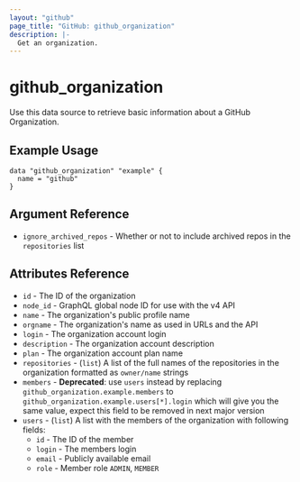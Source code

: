 ```yaml
---
layout: "github"
page_title: "GitHub: github_organization"
description: |-
  Get an organization.
---
```


# github_organization

Use this data source to retrieve basic information about a GitHub Organization.

## Example Usage

```hcl
data "github_organization" "example" {
  name = "github"
}
```

## Argument Reference

* `ignore_archived_repos` - Whether or not to include archived repos in the `repositories` list

## Attributes Reference

 * `id` - The ID of the organization
 * `node_id` - GraphQL global node ID for use with the v4 API
 * `name` - The organization's public profile name
 * `orgname` - The organization's name as used in URLs and the API
 * `login` - The organization account login
 * `description` - The organization account description
 * `plan` - The organization account plan name
 * `repositories` - (`list`) A list of the full names of the repositories in the organization formatted as `owner/name` strings
 * `members` - **Deprecated**: use `users` instead by replacing `github_organization.example.members` to `github_organization.example.users[*].login` which will give you the same value, expect this field to be removed in next major version
 * `users` - (`list`) A list with the members of the organization with following fields:
   * `id` - The ID of the member
   * `login` - The members login
   * `email` - Publicly available email
   * `role` - Member role `ADMIN`, `MEMBER`
